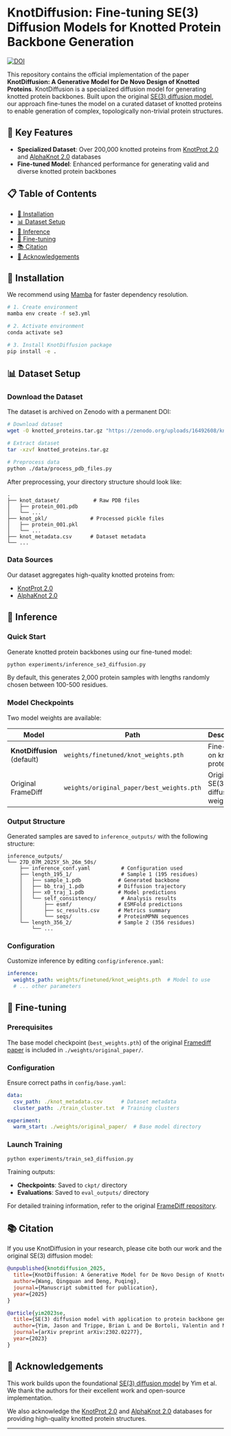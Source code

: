 # KnotDiffusion: Fine-tuning SE(3) Diffusion Models for Knotted Protein Backbone Generation

[![DOI](https://zenodo.org/badge/DOI/10.5281/zenodo.YOUR_DOI.svg)](https://doi.org/10.5281/zenodo.YOUR_DOI)

This repository contains the official implementation of the paper **KnotDiffusion: A Generative Model for De Novo Design of Knotted Proteins**. KnotDiffusion is a specialized diffusion model for generating knotted protein backbones. Built upon the original [SE(3) diffusion model](https://github.com/jasonkyuyim/se3_diffusion), our approach fine-tunes the model on a curated dataset of knotted proteins to enable generation of complex, topologically non-trivial protein structures.

## 🔬 Key Features

- **Specialized Dataset**: Over 200,000 knotted proteins from [KnotProt 2.0](http://knotprot.cent.uw.edu.pl/) and [AlphaKnot 2.0](https://alphaknot.cent.uw.edu.pl/) databases
- **Fine-tuned Model**: Enhanced performance for generating valid and diverse knotted protein backbones

## 📋 Table of Contents

- [🚀 Installation](#-installation)
- [📊 Dataset Setup](#-dataset-setup)
- [🔬 Inference](#-inference)
- [🎯 Fine-tuning](#-fine-tuning)
- [📚 Citation](#-citation)
- [🤝 Acknowledgements](#-acknowledgements)


## 🚀 Installation

We recommend using [Mamba](https://github.com/mamba-org/mamba) for faster dependency resolution.

```bash
# 1. Create environment
mamba env create -f se3.yml

# 2. Activate environment
conda activate se3

# 3. Install KnotDiffusion package
pip install -e .
```

## 📊 Dataset Setup

### Download the Dataset

The dataset is archived on Zenodo with a permanent DOI:

```bash
# Download dataset
wget -O knotted_proteins.tar.gz "https://zenodo.org/uploads/16492608/knotted_proteins.tar.gz"

# Extract dataset
tar -xzvf knotted_proteins.tar.gz

# Preprocess data
python ./data/process_pdb_files.py
```

After preprocessing, your directory structure should look like:

```
.
├── knot_dataset/           # Raw PDB files
│   ├── protein_001.pdb
│   └── ...
├── knot_pkl/              # Processed pickle files
│   ├── protein_001.pkl
│   └── ...
├── knot_metadata.csv      # Dataset metadata
└── ...
```

### Data Sources

Our dataset aggregates high-quality knotted proteins from:
- [KnotProt 2.0](http://knotprot.cent.uw.edu.pl/)
- [AlphaKnot 2.0](https://alphaknot.cent.uw.edu.pl/)

## 🔬 Inference

### Quick Start

Generate knotted protein backbones using our fine-tuned model:

```bash
python experiments/inference_se3_diffusion.py
```

By default, this generates 2,000 protein samples with lengths randomly chosen between 100-500 residues.

### Model Checkpoints

Two model weights are available:

| Model | Path | Description |
|-------|------|-------------|
| **KnotDiffusion** (default) | `weights/finetuned/knot_weights.pth` | Fine-tuned on knotted proteins |
| Original FrameDiff | `weights/original_paper/best_weights.pth` | Original SE(3) diffusion weights |

### Output Structure

Generated samples are saved to `inference_outputs/` with the following structure:

```
inference_outputs/
└── 27D_07M_2025Y_5h_26m_50s/
    ├── inference_conf.yaml          # Configuration used
    ├── length_195_1/                # Sample 1 (195 residues)
    │   ├── sample_1.pdb            # Generated backbone
    │   ├── bb_traj_1.pdb           # Diffusion trajectory
    │   ├── x0_traj_1.pdb           # Model predictions
    │   └── self_consistency/        # Analysis results
    │       ├── esmf/               # ESMFold predictions
    │       ├── sc_results.csv      # Metrics summary
    │       └── seqs/               # ProteinMPNN sequences
    └── length_356_2/               # Sample 2 (356 residues)
        └── ...
```

### Configuration

Customize inference by editing `config/inference.yaml`:

```yaml
inference:
  weights_path: weights/finetuned/knot_weights.pth  # Model to use
  # ... other parameters
```

## 🎯 Fine-tuning

### Prerequisites

The base model checkpoint (`best_weights.pth`) of the original [Framediff paper](https://arxiv.org/abs/2302.02277) is included in `./weights/original_paper/`.

### Configuration

Ensure correct paths in `config/base.yaml`:

```yaml
data:
  csv_path: ./knot_metadata.csv      # Dataset metadata
  cluster_path: ./train_cluster.txt  # Training clusters

experiment:
  warm_start: ./weights/original_paper/  # Base model directory
```

### Launch Training

```bash
python experiments/train_se3_diffusion.py
```

Training outputs:
- **Checkpoints**: Saved to `ckpt/` directory
- **Evaluations**: Saved to `eval_outputs/` directory

For detailed training information, refer to the original [FrameDiff repository](https://github.com/jasonkyuyim/se3_diffusion).

## 📚 Citation

If you use KnotDiffusion in your research, please cite both our work and the original SE(3) diffusion model:

```bibtex
@unpublished{knotdiffusion_2025,
  title={KnotDiffusion: A Generative Model for De Novo Design of Knotted Proteins},
  author={Wang, Qingquan and Deng, Puqing},
  journal={Manuscript submitted for publication},
  year={2025}
}

@article{yim2023se,
  title={SE(3) diffusion model with application to protein backbone generation},
  author={Yim, Jason and Trippe, Brian L and De Bortoli, Valentin and Mathieu, Emile and Doucet, Arnaud and Barzilay, Regina and Jaakkola, Tommi},
  journal={arXiv preprint arXiv:2302.02277},
  year={2023}
}
```

## 🤝 Acknowledgements

This work builds upon the foundational [SE(3) diffusion model](https://github.com/jasonkyuyim/se3_diffusion) by Yim et al. We thank the authors for their excellent work and open-source implementation.

We also acknowledge the [KnotProt 2.0](http://knotprot.cent.uw.edu.pl/) and [AlphaKnot 2.0](https://alphaknot.cent.uw.edu.pl/) databases for providing high-quality knotted protein structures.

---